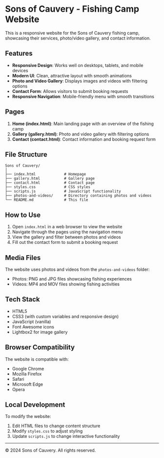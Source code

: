 # Sons of Cauvery - Fishing Camp Website

This is a responsive website for the Sons of Cauvery fishing camp, showcasing their services, photo/video gallery, and contact information.

## Features

- **Responsive Design**: Works well on desktops, tablets, and mobile devices
- **Modern UI**: Clean, attractive layout with smooth animations
- **Photo and Video Gallery**: Displays images and videos with filtering options
- **Contact Form**: Allows visitors to submit booking requests
- **Responsive Navigation**: Mobile-friendly menu with smooth transitions

## Pages

1. **Home (index.html)**: Main landing page with an overview of the fishing camp
2. **Gallery (gallery.html)**: Photo and video gallery with filtering options
3. **Contact (contact.html)**: Contact information and booking request form

## File Structure

```
Sons of Cauvery/
│
├── index.html             # Homepage
├── gallery.html           # Gallery page
├── contact.html           # Contact page
├── styles.css             # CSS styles
├── scripts.js             # JavaScript functionality
├── photos-and-videos/     # Directory containing photos and videos
└── README.md              # This file
```

## How to Use

1. Open `index.html` in a web browser to view the website
2. Navigate through the pages using the navigation menu
3. View the gallery and filter between photos and videos
4. Fill out the contact form to submit a booking request

## Media Files

The website uses photos and videos from the `photos-and-videos` folder:

- Photos: PNG and JPG files showcasing fishing experiences
- Videos: MP4 and MOV files showing fishing activities

## Tech Stack

- HTML5
- CSS3 (with custom variables and responsive design)
- JavaScript (vanilla)
- Font Awesome icons
- Lightbox2 for image gallery

## Browser Compatibility

The website is compatible with:
- Google Chrome
- Mozilla Firefox
- Safari
- Microsoft Edge
- Opera

## Local Development

To modify the website:

1. Edit HTML files to change content structure
2. Modify `styles.css` to adjust styling
3. Update `scripts.js` to change interactive functionality

---

&copy; 2024 Sons of Cauvery. All rights reserved. 